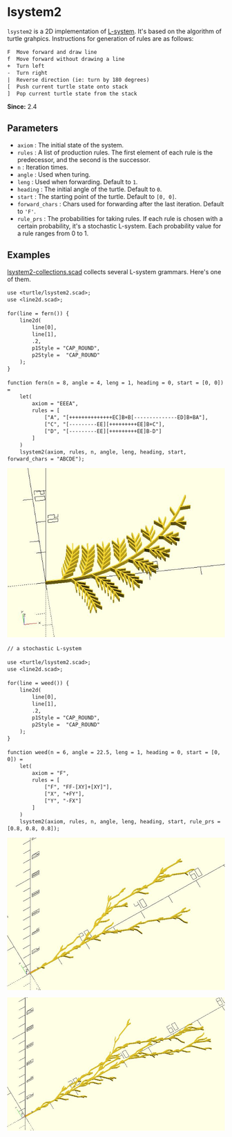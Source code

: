 # lsystem2

`lsystem2` is a 2D implementation of [L-system](https://en.wikipedia.org/wiki/L-system). It's based on the algorithm of turtle grahpics. Instructions for generation of rules are as follows:

	F  Move forward and draw line
	f  Move forward without drawing a line
	+  Turn left
	-  Turn right 
	|  Reverse direction (ie: turn by 180 degrees)
	[  Push current turtle state onto stack
	]  Pop current turtle state from the stack

**Since:** 2.4

## Parameters

- `axiom` : The initial state of the system.
- `rules` : A list of production rules. The first element of each rule is the predecessor, and the second is the successor.
- `n` : Iteration times.
- `angle` : Used when turing.
- `leng` : Used when forwarding. Default to `1`.
- `heading` : The initial angle of the turtle. Default to `0`.
- `start` : The starting point of the turtle. Default to `[0, 0]`.
- `forward_chars` : Chars used for forwarding after the last iteration. Default to `'F'`. 
- `rule_prs` : The probabilities for taking rules. If each rule is chosen with a certain probability, it's a stochastic L-system. Each probability value for a rule ranges from 0 to 1.

## Examples

[lsystem2-collections.scad](https://github.com/JustinSDK/dotSCAD/blob/master/examples/turtle/lsystem2_collection.scad) collects several L-system grammars. Here's one of them.

	use <turtle/lsystem2.scad>;
	use <line2d.scad>;

	for(line = fern()) {
		line2d(
			line[0],
			line[1],
			.2,
			p1Style = "CAP_ROUND", 
			p2Style =  "CAP_ROUND"
		);
	}

	function fern(n = 8, angle = 4, leng = 1, heading = 0, start = [0, 0]) = 
		let(
			axiom = "EEEA",
			rules = [
				["A", "[++++++++++++++EC]B+B[--------------ED]B+BA"],
				["C", "[---------EE][+++++++++EE]B+C"],
				["D", "[---------EE][+++++++++EE]B-D"]
			]
		)
		lsystem2(axiom, rules, n, angle, leng, heading, start, forward_chars = "ABCDE");  

![lsystem2](images/lib2x-lsystem2-1.JPG)

    // a stochastic L-system

	use <turtle/lsystem2.scad>;
	use <line2d.scad>;

	for(line = weed()) {
		line2d(
			line[0],
			line[1],
			.2,
			p1Style = "CAP_ROUND", 
			p2Style =  "CAP_ROUND"
		);
	}

	function weed(n = 6, angle = 22.5, leng = 1, heading = 0, start = [0, 0]) = 
		let(
			axiom = "F",
			rules = [
				["F", "FF-[XY]+[XY]"],
				["X", "+FY"],
				["Y", "-FX"]
			]
		)
		lsystem2(axiom, rules, n, angle, leng, heading, start, rule_prs = [0.8, 0.8, 0.8]);

![lsystem2](images/lib2x-lsystem2-2.JPG)

![lsystem2](images/lib2x-lsystem2-3.JPG)